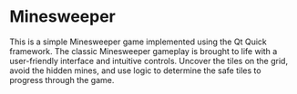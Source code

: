 # Minesweeper
This is a simple Minesweeper game implemented using the Qt Quick framework. The classic Minesweeper gameplay is brought to life with a user-friendly interface and intuitive controls. Uncover the tiles on the grid, avoid the hidden mines, and use logic to determine the safe tiles to progress through the game.
